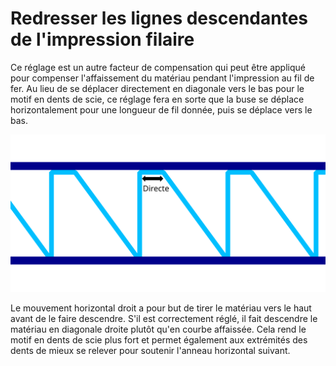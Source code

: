 Redresser les lignes descendantes de l'impression filaire
====

Ce réglage est un autre facteur de compensation qui peut être appliqué pour compenser l'affaissement du matériau pendant l'impression au fil de fer. Au lieu de se déplacer directement en diagonale vers le bas pour le motif en dents de scie, ce réglage fera en sorte que la buse se déplace horizontalement pour une longueur de fil donnée, puis se déplace vers le bas.

![Déplacement horizontal droit d'abord avant de redescendre](../images/wireframe_straight_before_down_fr.svg)

Le mouvement horizontal droit a pour but de tirer le matériau vers le haut avant de le faire descendre. S'il est correctement réglé, il fait descendre le matériau en diagonale droite plutôt qu'en courbe affaissée. Cela rend le motif en dents de scie plus fort et permet également aux extrémités des dents de mieux se relever pour soutenir l'anneau horizontal suivant.
